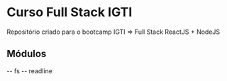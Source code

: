 # Curso Full Stack IGTI
Repositório criado para o bootcamp IGTI => Full Stack ReactJS + NodeJS


## Módulos
  -- fs
  -- readline